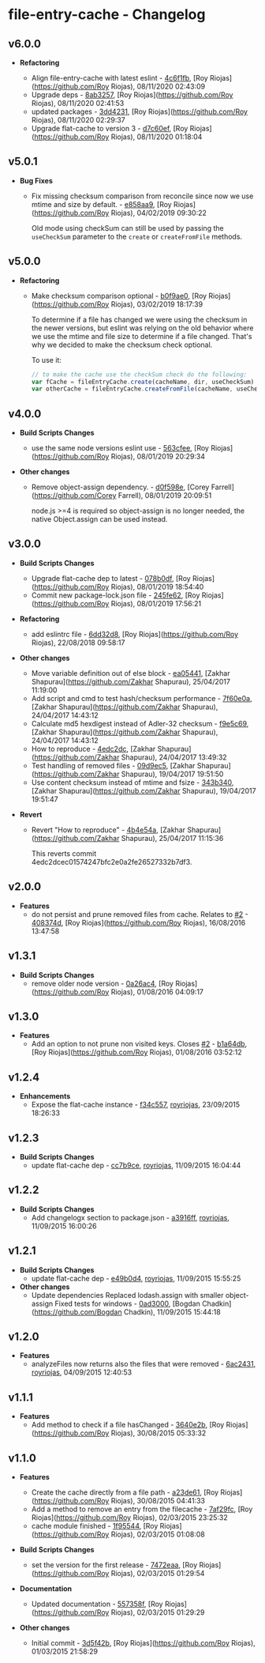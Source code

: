 # file-entry-cache - Changelog

## v6.0.0

- **Refactoring**

  - Align file-entry-cache with latest eslint - [4c6f1fb](https://github.com/royriojas/file-entry-cache/commit/4c6f1fb), [Roy Riojas](https://github.com/Roy Riojas), 08/11/2020 02:43:09
  - Upgrade deps - [8ab3257](https://github.com/royriojas/file-entry-cache/commit/8ab3257), [Roy Riojas](https://github.com/Roy Riojas), 08/11/2020 02:41:53
  - updated packages - [3dd4231](https://github.com/royriojas/file-entry-cache/commit/3dd4231), [Roy Riojas](https://github.com/Roy Riojas), 08/11/2020 02:29:37
  - Upgrade flat-cache to version 3 - [d7c60ef](https://github.com/royriojas/file-entry-cache/commit/d7c60ef), [Roy Riojas](https://github.com/Roy Riojas), 08/11/2020 01:18:04

## v5.0.1

- **Bug Fixes**

  - Fix missing checksum comparison from reconcile since now we use mtime and size by default. - [e858aa9](https://github.com/royriojas/file-entry-cache/commit/e858aa9), [Roy Riojas](https://github.com/Roy Riojas), 04/02/2019 09:30:22

    Old mode using checkSum can still be used by passing the `useCheckSum` parameter to the `create` or `createFromFile` methods.

## v5.0.0

- **Refactoring**

  - Make checksum comparison optional - [b0f9ae0](https://github.com/royriojas/file-entry-cache/commit/b0f9ae0), [Roy Riojas](https://github.com/Roy Riojas), 03/02/2019 18:17:39

    To determine if a file has changed we were using the checksum in the newer versions, but eslint was relying on the old behavior where we use the mtime and file size to determine if a file changed. That's why we decided to make the checksum check optional.

    To use it:

    ```js
    // to make the cache use the checkSum check do the following:
    var fCache = fileEntryCache.create(cacheName, dir, useCheckSum) // pass the third parameter as true
    var otherCache = fileEntryCache.createFromFile(cacheName, useCheckSum) // pass the second parameter as true
    ```

## v4.0.0

- **Build Scripts Changes**
  - use the same node versions eslint use - [563cfee](https://github.com/royriojas/file-entry-cache/commit/563cfee), [Roy Riojas](https://github.com/Roy Riojas), 08/01/2019 20:29:34
- **Other changes**

  - Remove object-assign dependency. - [d0f598e](https://github.com/royriojas/file-entry-cache/commit/d0f598e), [Corey Farrell](https://github.com/Corey Farrell), 08/01/2019 20:09:51

    node.js >=4 is required so object-assign is no longer needed, the native
    Object.assign can be used instead.

## v3.0.0

- **Build Scripts Changes**

  - Upgrade flat-cache dep to latest - [078b0df](https://github.com/royriojas/file-entry-cache/commit/078b0df), [Roy Riojas](https://github.com/Roy Riojas), 08/01/2019 18:54:40
  - Commit new package-lock.json file - [245fe62](https://github.com/royriojas/file-entry-cache/commit/245fe62), [Roy Riojas](https://github.com/Roy Riojas), 08/01/2019 17:56:21

- **Refactoring**
  - add eslintrc file - [6dd32d8](https://github.com/royriojas/file-entry-cache/commit/6dd32d8), [Roy Riojas](https://github.com/Roy Riojas), 22/08/2018 09:58:17
- **Other changes**

  - Move variable definition out of else block - [ea05441](https://github.com/royriojas/file-entry-cache/commit/ea05441), [Zakhar Shapurau](https://github.com/Zakhar Shapurau), 25/04/2017 11:19:00
  - Add script and cmd to test hash/checksum performance - [7f60e0a](https://github.com/royriojas/file-entry-cache/commit/7f60e0a), [Zakhar Shapurau](https://github.com/Zakhar Shapurau), 24/04/2017 14:43:12
  - Calculate md5 hexdigest instead of Adler-32 checksum - [f9e5c69](https://github.com/royriojas/file-entry-cache/commit/f9e5c69), [Zakhar Shapurau](https://github.com/Zakhar Shapurau), 24/04/2017 14:43:12
  - How to reproduce - [4edc2dc](https://github.com/royriojas/file-entry-cache/commit/4edc2dc), [Zakhar Shapurau](https://github.com/Zakhar Shapurau), 24/04/2017 13:49:32
  - Test handling of removed files - [09d9ec5](https://github.com/royriojas/file-entry-cache/commit/09d9ec5), [Zakhar Shapurau](https://github.com/Zakhar Shapurau), 19/04/2017 19:51:50
  - Use content checksum instead of mtime and fsize - [343b340](https://github.com/royriojas/file-entry-cache/commit/343b340), [Zakhar Shapurau](https://github.com/Zakhar Shapurau), 19/04/2017 19:51:47

- **Revert**

  - Revert "How to reproduce" - [4b4e54a](https://github.com/royriojas/file-entry-cache/commit/4b4e54a), [Zakhar Shapurau](https://github.com/Zakhar Shapurau), 25/04/2017 11:15:36

    This reverts commit 4edc2dcec01574247bfc2e0a2fe26527332b7df3.

## v2.0.0

- **Features**
  - do not persist and prune removed files from cache. Relates to [#2](https://github.com/royriojas/file-entry-cache/issues/2) - [408374d](https://github.com/royriojas/file-entry-cache/commit/408374d), [Roy Riojas](https://github.com/Roy Riojas), 16/08/2016 13:47:58

## v1.3.1

- **Build Scripts Changes**
  - remove older node version - [0a26ac4](https://github.com/royriojas/file-entry-cache/commit/0a26ac4), [Roy Riojas](https://github.com/Roy Riojas), 01/08/2016 04:09:17

## v1.3.0

- **Features**
  - Add an option to not prune non visited keys. Closes [#2](https://github.com/royriojas/file-entry-cache/issues/2) - [b1a64db](https://github.com/royriojas/file-entry-cache/commit/b1a64db), [Roy Riojas](https://github.com/Roy Riojas), 01/08/2016 03:52:12

## v1.2.4

- **Enhancements**
  - Expose the flat-cache instance - [f34c557](https://github.com/royriojas/file-entry-cache/commit/f34c557), [royriojas](https://github.com/royriojas), 23/09/2015 18:26:33

## v1.2.3

- **Build Scripts Changes**
  - update flat-cache dep - [cc7b9ce](https://github.com/royriojas/file-entry-cache/commit/cc7b9ce), [royriojas](https://github.com/royriojas), 11/09/2015 16:04:44

## v1.2.2

- **Build Scripts Changes**
  - Add changelogx section to package.json - [a3916ff](https://github.com/royriojas/file-entry-cache/commit/a3916ff), [royriojas](https://github.com/royriojas), 11/09/2015 16:00:26

## v1.2.1

- **Build Scripts Changes**
  - update flat-cache dep - [e49b0d4](https://github.com/royriojas/file-entry-cache/commit/e49b0d4), [royriojas](https://github.com/royriojas), 11/09/2015 15:55:25
- **Other changes**
  - Update dependencies Replaced lodash.assign with smaller object-assign Fixed tests for windows - [0ad3000](https://github.com/royriojas/file-entry-cache/commit/0ad3000), [Bogdan Chadkin](https://github.com/Bogdan Chadkin), 11/09/2015 15:44:18

## v1.2.0

- **Features**
  - analyzeFiles now returns also the files that were removed - [6ac2431](https://github.com/royriojas/file-entry-cache/commit/6ac2431), [royriojas](https://github.com/royriojas), 04/09/2015 12:40:53

## v1.1.1

- **Features**
  - Add method to check if a file hasChanged - [3640e2b](https://github.com/royriojas/file-entry-cache/commit/3640e2b), [Roy Riojas](https://github.com/Roy Riojas), 30/08/2015 05:33:32

## v1.1.0

- **Features**

  - Create the cache directly from a file path - [a23de61](https://github.com/royriojas/file-entry-cache/commit/a23de61), [Roy Riojas](https://github.com/Roy Riojas), 30/08/2015 04:41:33
  - Add a method to remove an entry from the filecache - [7af29fc](https://github.com/royriojas/file-entry-cache/commit/7af29fc), [Roy Riojas](https://github.com/Roy Riojas), 02/03/2015 23:25:32
  - cache module finished - [1f95544](https://github.com/royriojas/file-entry-cache/commit/1f95544), [Roy Riojas](https://github.com/Roy Riojas), 02/03/2015 01:08:08

- **Build Scripts Changes**
  - set the version for the first release - [7472eaa](https://github.com/royriojas/file-entry-cache/commit/7472eaa), [Roy Riojas](https://github.com/Roy Riojas), 02/03/2015 01:29:54
- **Documentation**
  - Updated documentation - [557358f](https://github.com/royriojas/file-entry-cache/commit/557358f), [Roy Riojas](https://github.com/Roy Riojas), 02/03/2015 01:29:29
- **Other changes**
  - Initial commit - [3d5f42b](https://github.com/royriojas/file-entry-cache/commit/3d5f42b), [Roy Riojas](https://github.com/Roy Riojas), 01/03/2015 21:58:29
